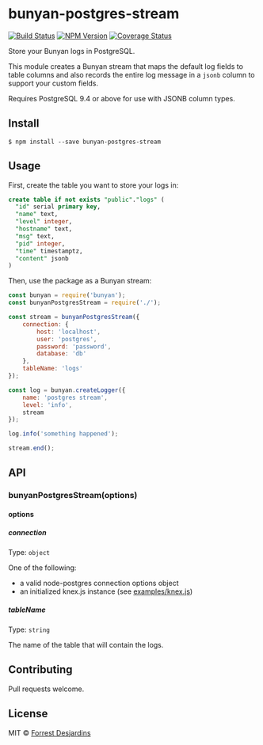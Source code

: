 # bunyan-postgres-stream

[![Build Status](https://travis-ci.org/fdesjardins/bunyan-postgres-stream.svg?branch=master)](https://travis-ci.org/fdesjardins/bunyan-postgres-stream)
[![NPM Version](http://img.shields.io/npm/v/bunyan-postgres-stream.svg?style=flat)](https://www.npmjs.org/package/bunyan-postgres-stream)
[![Coverage Status](https://coveralls.io/repos/github/fdesjardins/bunyan-postgres-stream/badge.svg?branch=master)](https://coveralls.io/github/fdesjardins/bunyan-postgres-stream?branch=master)

Store your Bunyan logs in PostgreSQL.

This module creates a Bunyan stream that maps the default log fields to table columns and also records the entire log message in a `jsonb` column to support your custom fields.

Requires PostgreSQL 9.4 or above for use with JSONB column types.

## Install

```
$ npm install --save bunyan-postgres-stream
```

## Usage

First, create the table you want to store your logs in:
```sql
create table if not exists "public"."logs" (
  "id" serial primary key,
  "name" text,
  "level" integer,
  "hostname" text,
  "msg" text,
  "pid" integer,
  "time" timestamptz,
  "content" jsonb
)
```

Then, use the package as a Bunyan stream:

```js
const bunyan = require('bunyan');
const bunyanPostgresStream = require('./');

const stream = bunyanPostgresStream({
	connection: {
		host: 'localhost',
		user: 'postgres',
		password: 'password',
		database: 'db'
	},
	tableName: 'logs'
});

const log = bunyan.createLogger({
	name: 'postgres stream',
	level: 'info',
	stream
});

log.info('something happened');

stream.end();
```

## API

### bunyanPostgresStream(options)

#### options

##### connection

Type: `object`

One of the following:
- a valid node-postgres connection options object
- an initialized knex.js instance (see [examples/knex.js](./examples/knex.js))

##### tableName

Type: `string`

The name of the table that will contain the logs.

## Contributing

Pull requests welcome.

## License

MIT © [Forrest Desjardins](https://github.com/fdesjardins)
